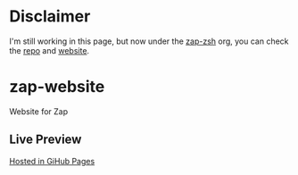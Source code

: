 # Disclaimer
I'm still working in this page, but now under the
[zap-zsh](https://github.com/zap-zsh) org, you can check the
[repo](https://github.com/zap-zsh/zapzsh.org) and [website](www.zapzsh.org).

# zap-website
Website for Zap

## Live Preview
[Hosted in GiHub Pages](https://santigo-zero.github.io/zap-website/)
